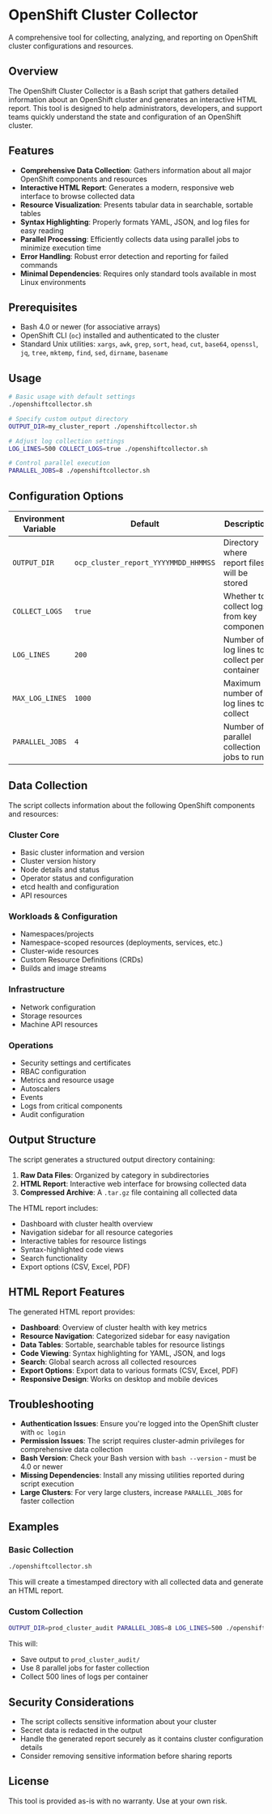# OpenShift Cluster Collector

A comprehensive tool for collecting, analyzing, and reporting on OpenShift cluster configurations and resources.

## Overview

The OpenShift Cluster Collector is a Bash script that gathers detailed information about an OpenShift cluster and generates an interactive HTML report. This tool is designed to help administrators, developers, and support teams quickly understand the state and configuration of an OpenShift cluster.

## Features

- **Comprehensive Data Collection**: Gathers information about all major OpenShift components and resources
- **Interactive HTML Report**: Generates a modern, responsive web interface to browse collected data
- **Resource Visualization**: Presents tabular data in searchable, sortable tables
- **Syntax Highlighting**: Properly formats YAML, JSON, and log files for easy reading
- **Parallel Processing**: Efficiently collects data using parallel jobs to minimize execution time
- **Error Handling**: Robust error detection and reporting for failed commands
- **Minimal Dependencies**: Requires only standard tools available in most Linux environments

## Prerequisites

- Bash 4.0 or newer (for associative arrays)
- OpenShift CLI (`oc`) installed and authenticated to the cluster
- Standard Unix utilities: `xargs`, `awk`, `grep`, `sort`, `head`, `cut`, `base64`, `openssl`, `jq`, `tree`, `mktemp`, `find`, `sed`, `dirname`, `basename`

## Usage

```bash
# Basic usage with default settings
./openshiftcollector.sh

# Specify custom output directory
OUTPUT_DIR=my_cluster_report ./openshiftcollector.sh

# Adjust log collection settings
LOG_LINES=500 COLLECT_LOGS=true ./openshiftcollector.sh

# Control parallel execution
PARALLEL_JOBS=8 ./openshiftcollector.sh
```

## Configuration Options

| Environment Variable | Default | Description |
|---------------------|---------|-------------|
| `OUTPUT_DIR` | `ocp_cluster_report_YYYYMMDD_HHMMSS` | Directory where report files will be stored |
| `COLLECT_LOGS` | `true` | Whether to collect logs from key components |
| `LOG_LINES` | `200` | Number of log lines to collect per container |
| `MAX_LOG_LINES` | `1000` | Maximum number of log lines to collect |
| `PARALLEL_JOBS` | `4` | Number of parallel collection jobs to run |

## Data Collection

The script collects information about the following OpenShift components and resources:

### Cluster Core
- Basic cluster information and version
- Cluster version history
- Node details and status
- Operator status and configuration
- etcd health and configuration
- API resources

### Workloads & Configuration
- Namespaces/projects
- Namespace-scoped resources (deployments, services, etc.)
- Cluster-wide resources
- Custom Resource Definitions (CRDs)
- Builds and image streams

### Infrastructure
- Network configuration
- Storage resources
- Machine API resources

### Operations
- Security settings and certificates
- RBAC configuration
- Metrics and resource usage
- Autoscalers
- Events
- Logs from critical components
- Audit configuration

## Output Structure

The script generates a structured output directory containing:

1. **Raw Data Files**: Organized by category in subdirectories
2. **HTML Report**: Interactive web interface for browsing collected data
3. **Compressed Archive**: A `.tar.gz` file containing all collected data

The HTML report includes:

- Dashboard with cluster health overview
- Navigation sidebar for all resource categories
- Interactive tables for resource listings
- Syntax-highlighted code views
- Search functionality
- Export options (CSV, Excel, PDF)

## HTML Report Features

The generated HTML report provides:

- **Dashboard**: Overview of cluster health with key metrics
- **Resource Navigation**: Categorized sidebar for easy navigation
- **Data Tables**: Sortable, searchable tables for resource listings
- **Code Viewing**: Syntax highlighting for YAML, JSON, and logs
- **Search**: Global search across all collected resources
- **Export Options**: Export data to various formats (CSV, Excel, PDF)
- **Responsive Design**: Works on desktop and mobile devices

## Troubleshooting

- **Authentication Issues**: Ensure you're logged into the OpenShift cluster with `oc login`
- **Permission Issues**: The script requires cluster-admin privileges for comprehensive data collection
- **Bash Version**: Check your Bash version with `bash --version` - must be 4.0 or newer
- **Missing Dependencies**: Install any missing utilities reported during script execution
- **Large Clusters**: For very large clusters, increase `PARALLEL_JOBS` for faster collection

## Examples

### Basic Collection

```bash
./openshiftcollector.sh
```

This will create a timestamped directory with all collected data and generate an HTML report.

### Custom Collection

```bash
OUTPUT_DIR=prod_cluster_audit PARALLEL_JOBS=8 LOG_LINES=500 ./openshiftcollector.sh
```

This will:
- Save output to `prod_cluster_audit/`
- Use 8 parallel jobs for faster collection
- Collect 500 lines of logs per container

## Security Considerations

- The script collects sensitive information about your cluster
- Secret data is redacted in the output
- Handle the generated report securely as it contains cluster configuration details
- Consider removing sensitive information before sharing reports

## License

This tool is provided as-is with no warranty. Use at your own risk.
